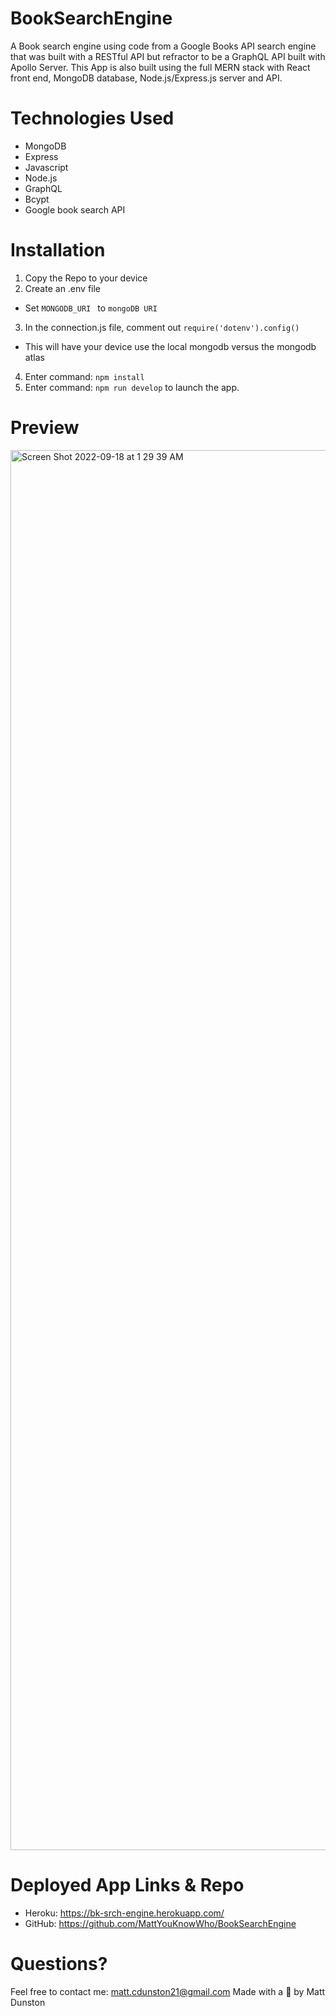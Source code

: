 # BookSearchEngine
A Book search engine using code from a Google Books API search engine that was built with a RESTful API but refractor to be a GraphQL API built with Apollo Server. This App is also built using the full MERN stack with React front end, MongoDB database, Node.js/Express.js server and API. 

# Technologies Used
- MongoDB
- Express
- Javascript
- Node.js
- GraphQL
- Bcypt
- Google book search API

# Installation

1. Copy the Repo to your device
2. Create an .env file
  - Set `MONGODB_URI ` to ` mongoDB URI `
3. In the connection.js file, comment out ` require('dotenv').config() `
  - This will have your device use the local mongodb versus the mongodb atlas
4. Enter command: ` npm install `
5. Enter command: ` npm run develop `  to launch the app.

# Preview 
<img width="2240" alt="Screen Shot 2022-09-18 at 1 29 39 AM" src="https://user-images.githubusercontent.com/99387661/190893096-2e10ae9a-e970-4e57-8da1-1c10ceb3ddc5.png">

# Deployed App Links & Repo
- Heroku: https://bk-srch-engine.herokuapp.com/
- GitHub: https://github.com/MattYouKnowWho/BookSearchEngine

# Questions?
Feel free to contact me: matt.cdunston21@gmail.com
Made with a 🧠 by Matt Dunston 
